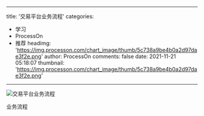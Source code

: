 
---
title: '交易平台业务流程'
categories: 
 - 学习
 - ProcessOn
 - 推荐
headimg: 'https://img.processon.com/chart_image/thumb/5c738a9be4b0a2d97dae3f2e.png'
author: ProcessOn
comments: false
date: 2021-11-21 05:18:07
thumbnail: 'https://img.processon.com/chart_image/thumb/5c738a9be4b0a2d97dae3f2e.png'
---

<div>   
<img class="thumb" alt="交易平台业务流程" src="https://img.processon.com/chart_image/thumb/5c738a9be4b0a2d97dae3f2e.png" referrerpolicy="no-referrer">
<p>业务流程</p>  
</div>
            